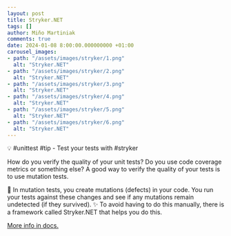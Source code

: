 ```yaml
---
layout: post
title: Stryker.NET
tags: []
author: Miňo Martiniak
comments: true
date: 2024-01-08 8:00:00.000000000 +01:00
carousel_images:
- path: "/assets/images/stryker/1.png"
  alt: "Stryker.NET"
- path: "/assets/images/stryker/2.png"
  alt: "Stryker.NET"
- path: "/assets/images/stryker/3.png"
  alt: "Stryker.NET"
- path: "/assets/images/stryker/4.png"
  alt: "Stryker.NET"
- path: "/assets/images/stryker/5.png"
  alt: "Stryker.NET"
- path: "/assets/images/stryker/6.png"
  alt: "Stryker.NET"          
---
```

💡 #unittest #tip - Test your tests with #stryker

How do you verify the quality of your unit tests? Do you use code coverage metrics or something else? 
A good way to verify the quality of your tests is to use mutation tests. 

🧟 In mutation tests, you create mutations (defects) in your code. You run your tests against these changes and see if any mutations remain undetected (if they survived). 
✨ To avoid having to do this manually, there is a framework called Stryker.NET that helps you do this.

[More info in docs.](https://s.burgyn.online/stryker)